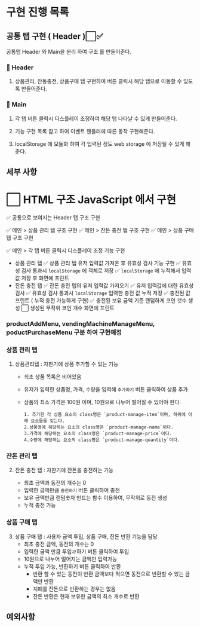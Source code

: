 # 구현 진행 목록

## 공통 탭 구현 ( Header )⬜✅

공통탭 Header 와 Main을 분리 하여 구조 를 만들어준다.

### 👾 Header

1. 상품관리, 잔동충전, 상품구매 탭 구현하여 버튼 클릭시 해당 탭으로 이동할 수 있도록 만들어준다.

### 👾 Main

1. 각 탭 버튼 클릭시 디스플레이 조정하여 해당 탭 나타날 수 있게 만들어준다.

2. 기능 구현 목록 참고 하여 이벤트 핸들러에 따른 동작 구현해준다.

3. localStorage 에 모듈화 하여 각 입력된 정도 web storage 에 저장될 수 있게 해준다.

## 세부 사항

# ⬜ HTML 구조 JavaScript 에서 구현

✅ 공통으로 보여지는 Header 탭 구조 구현

✅ 메인 > 상품 관리 탭 구조 구현
✅ 메인 > 잔돈 충전 탭 구조 구현
✅ 메인 > 상품 구매 탭 구조 구현

✅ 메인 > 각 탭 버튼 클릭시 디스플레이 조정 기능 구현

- 상품 관리 탭
  ✅ 상품 관리 탭 유저 입력값 가져온 후 유효성 검사 기능 구현
  ✅ 유효성 검사 통과시 `localStorage` 에 객체로 저장
  ✅ `localStorage` 에 누적해서 입력값 저장 후 화면에 프린트
- 잔돈 충전 탭
  ✅ 잔돈 충전 탭의 유저 입력값 가져오기
  ✅ 유저 입력값에 대한 유효성 검사
  ✅ 유효성 검사 통과시 `localStorage` 입력한 충전 값 누적 저장
  ✅ 충전된 값 프린트 ( 누적 충전 가능하게 구현)
  ✅ 충전된 보유 금액 기준 랜덤하게 코인 갯수 생성
  ⬜ 생성된 무작위 코인 개수 화면에 프린트

### productAddMenu, vendingMachineManageMenu, poductPurchaseMenu 구분 하여 구현예정

### 상품 관리 탭

1.  상품관리탭 : 자판기에 상품 추가할 수 있는 기능

    - 최초 상품 목록은 비어있음
    - 유저가 입력한 상품명, 가격, 수량을 입력해 `추가하기` 버튼 클릭하여 상품 추가
    - 상품의 최소 가격은 100원 이며, 10원으로 나누어 떨어질 수 있어야 한다.

          1. 추가한 각 상품 요소의 class명은 `product-manage-item`이며, 하위에 아래 요소들을 갖는다.
          2.상품명에 해당하는 요소의 class명은 `product-manage-name`이다.
          3.가격에 해당하는 요소의 class명은 `product-manage-price`이다.
          4.수량에 해당하는 요소의 class명은 `product-manage-quantity`이다.

### 잔돈 관리 탭

2. 잔돈 충전 탭 : 자판기에 잔돈을 충전하는 기능

   - 최초 금액과 동전의 개수는 0
   - 입력한 금액만큼 `충전하기` 버튼 클릭하여 충전
   - 보유 금액만큼 랜덤숫자 만드는 함수 이용하여, 무작위로 동전 생성
   - 누적 충전 가능

### 상품 구매 탭

3. 상품 구매 탭 : 사용자 금액 투입, 상품 구매, 잔돈 반환 기능을 담당
   - 최초 충전 금액, 동전의 개수는 0
   - 입력한 금액 만큼 투입ㄹ하기 버튼 클릭하여 투입
   - 10원으로 나누어 떨어지는 금액만 입력가능
   - 누적 투입 가능, 반환하기 버튼 클릭하여 반환
     - 반환 할 수 있는 동전이 반환 금액보다 적으면 동전으로 반환할 수 있는 금액만 반환
     - 지폐를 잔돈으로 반환하는 경우는 없음
     - 잔돈 반환은 현재 보유한 금액의 최소 개수로 반환

## 예외사항
